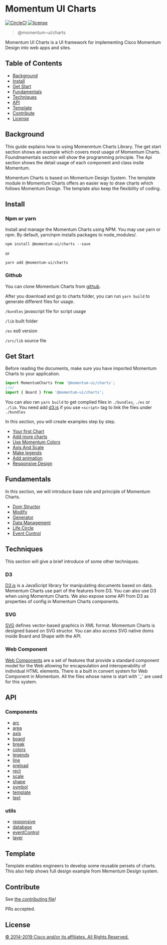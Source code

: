 # Momentum UI Charts

[![CircleCI](https://img.shields.io/circleci/project/github/momentum-design/momentum-ui/master.svg)](https://circleci.com/gh/momentum-design/momentum-ui/)
[![license](https://img.shields.io/github/license/momentum-design/momentum-ui.svg?color=blueviolet)](https://github.com/momentum-design/momentum-ui/blob/master/angular/LICENSE)

> @momentum-ui/charts

Momentum UI Charts is a UI framework for implementing Cisco Momentum Design into web apps and sites.

## Table of Contents
- [Background](#background)
- [Install](#install)
- [Get Start](#get-start)
- [Fundamentals](#fundamentals)
- [Techniques](#techniques)
- [API](#api)
- [Template](#template)
- [Contribute](#contribute)
- [License](#license)

## Background

This guide explains how to using Momenmtum Charts Library. The get start section shows an example which covers most usage of Momentum Charts. Foundmamentals section will show the programming principle. The Api section shows the detail usage of each component and class insite Momentum.

Momentum Charts is based on Momentum Design System. The template module in Momentum Charts offers an easier way to draw charts which follows Momentum Design. The template also keep the flexibility of coding.


## Install

### Npm or yarn

Install and manage the Momentum Charts using NPM. You may use yarn or npm. By default, yarn/npm installs packages to node_modules/.

```npm install @momentum-ui/charts --save```

or

```yarn add @momentum-ui/charts```

### Github

You can clone Momentum Charts from [github](https://github.com/momentum-design/momentum-ui/tree/master/charts).

After you download and go to charts folder, you can run ```yarn build``` to generate different files for usage.

```/bundles``` javascript file for script usage

```/lib``` built folder

```/es``` es6 version

```/src/lib``` source file

## Get Start

Before reading the documents, make sure you have imported Momentum Charts to your application.

``` js
import MomentumCharts from '@momentum-ui/charts';
//or
import { Board } from '@momentum-ui/charts';
```
You can also ran `yarn build` to get complied files in `./bundles`, `./es` or `./lib`.
You need add [d3.js](https://d3js.org/d3.v5.js) if you use `<script>` tag to link the files under `./bundles`

In this section, you will create examples step by step. 

+ [Your first Chart](./doc/getting_started/your_first_chart.md)
+ [Add more charts](./doc/getting_started/add_more_charts.md)
+ [Use Momentum Colors](./doc/getting_started/use_momentum_colors.md)
+ [Axis And Scale](./doc/getting_started/axis_and_scale.md)
+ [Make legends](./doc/getting_started/make_legends.md)
+ [Add animation](./doc/getting_started/add_animation.md)
+ [Responsive Design](./doc/getting_started/responsive_design.md)

## Fundamentals

In this section, we will introduce base rule and principle of Momentum Charts. 

+ [Dom Structor](./doc/fundamentals/data_management.md)
+ [Modify](./doc/fundamentals/modify.md)
+ [Generator](./doc/fundamentals/generator.md)
+ [Data Management](./doc/fundamentals/dom_structor.md)
+ [Life Circle](./doc/fundamentals/life_circle.md)
+ [Event Control](./doc/fundamentals/event_control.md)

## Techniques

This section will give a brief introduce of some other techniques.

### D3

[D3.js](https://d3js.org/) is a JavaScript library for manipulating documents based on data. Mementum Charts use part of the features from D3. You can also use D3 when using Momentum Charts. We also expose some API from D3 as properties of config in Momentum Charts components.

### SVG

[SVG](https://www.w3schools.com/graphics/svg_intro.asp) defines vector-based graphics in XML format. Momentum Charts is designed based on SVG structor. You can also access SVG native doms inside Board and Shape with the API.

### Web Component

[Web Components](https://www.webcomponents.org/) are a set of features that provide a standard component model for the Web allowing for encapsulation and interoperability of individual HTML elements. There is a built in convert system for Web Component in Momentum. All the files whose name is start with '_' are used for this system. 

## API

### Components

+ [arc](./doc/api/arc.md)
+ [area](./doc/api/area.md)
+ [axis](./doc/api/axis.md)
+ [board](./doc/api/board.md)
+ [break](./doc/api/break.md)
+ [colors](./doc/api/colors.md)
+ [legends](./doc/api/legends.md)
+ [line](./doc/api/line.md)
+ [preload](./doc/api/preload.md)
+ [rect](./doc/api/rect.md)
+ [scale](./doc/api/scale.md)
+ [shape](./doc/api/shape.md)
+ [symbol](./doc/api/symbol.md)
+ [template](./doc/api/template.md)
+ [text](./doc/api/text.md)

### utils

+ [responsive](./doc/api/responsive.md)
+ [database](./doc/api/database.md)
+ [eventControl](./doc/api/eventControl.md)
+ [layer](./doc/api/layer.md)

## Template

Template enables engineers to develop some reusable persets of charts. This also help shows full design example from Mementum Design system.

## Contribute

See [the contributing file](CONTRIBUTING.md)!

PRs accepted.

## License

[© 2014-2019 Cisco and/or its affiliates. All Rights Reserved.](../LICENSE)
